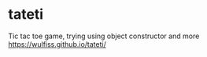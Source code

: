 # tateti
Tic tac toe game, trying using object constructor and more
https://wulfiss.github.io/tateti/
